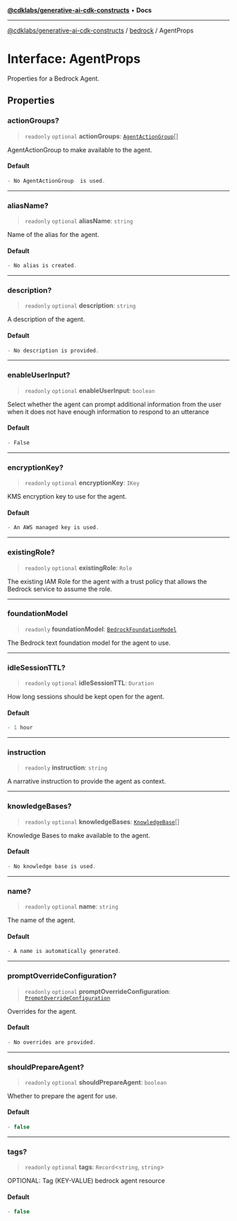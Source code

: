 [**@cdklabs/generative-ai-cdk-constructs**](../../../README.md) • **Docs**

***

[@cdklabs/generative-ai-cdk-constructs](../../../README.md) / [bedrock](../README.md) / AgentProps

# Interface: AgentProps

Properties for a Bedrock Agent.

## Properties

### actionGroups?

> `readonly` `optional` **actionGroups**: [`AgentActionGroup`](../classes/AgentActionGroup.md)[]

AgentActionGroup to make available to the agent.

#### Default

```ts
- No AgentActionGroup  is used.
```

***

### aliasName?

> `readonly` `optional` **aliasName**: `string`

Name of the alias for the agent.

#### Default

```ts
- No alias is created.
```

***

### description?

> `readonly` `optional` **description**: `string`

A description of the agent.

#### Default

```ts
- No description is provided.
```

***

### enableUserInput?

> `readonly` `optional` **enableUserInput**: `boolean`

Select whether the agent can prompt additional
information from the user when it does not have
enough information to respond to an utterance

#### Default

```ts
- False
```

***

### encryptionKey?

> `readonly` `optional` **encryptionKey**: `IKey`

KMS encryption key to use for the agent.

#### Default

```ts
- An AWS managed key is used.
```

***

### existingRole?

> `readonly` `optional` **existingRole**: `Role`

The existing IAM Role for the agent with a trust policy that
allows the Bedrock service to assume the role.

***

### foundationModel

> `readonly` **foundationModel**: [`BedrockFoundationModel`](../classes/BedrockFoundationModel.md)

The Bedrock text foundation model for the agent to use.

***

### idleSessionTTL?

> `readonly` `optional` **idleSessionTTL**: `Duration`

How long sessions should be kept open for the agent.

#### Default

```ts
- 1 hour
```

***

### instruction

> `readonly` **instruction**: `string`

A narrative instruction to provide the agent as context.

***

### knowledgeBases?

> `readonly` `optional` **knowledgeBases**: [`KnowledgeBase`](../classes/KnowledgeBase.md)[]

Knowledge Bases to make available to the agent.

#### Default

```ts
- No knowledge base is used.
```

***

### name?

> `readonly` `optional` **name**: `string`

The name of the agent.

#### Default

```ts
- A name is automatically generated.
```

***

### promptOverrideConfiguration?

> `readonly` `optional` **promptOverrideConfiguration**: [`PromptOverrideConfiguration`](PromptOverrideConfiguration.md)

Overrides for the agent.

#### Default

```ts
- No overrides are provided.
```

***

### shouldPrepareAgent?

> `readonly` `optional` **shouldPrepareAgent**: `boolean`

Whether to prepare the agent for use.

#### Default

```ts
- false
```

***

### tags?

> `readonly` `optional` **tags**: `Record`\<`string`, `string`\>

OPTIONAL: Tag (KEY-VALUE) bedrock agent resource

#### Default

```ts
- false
```
